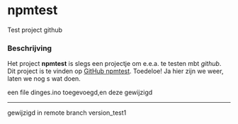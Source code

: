 # npmtest
Test project github

### Beschrijving
Het project **npmtest** is slegs een projectje om e.e.a. te testen mbt *github*.
Dit project is te vinden op [GitHub npmtest](https://github.com/npmbfr/npmtest/edit). Toedeloe!
Ja hier zijn we weer, laten we nog s wat doen.

een file dinges.ino toegevoegd,en deze gewijzigd

----
gewijzigd in remote branch version_test1
